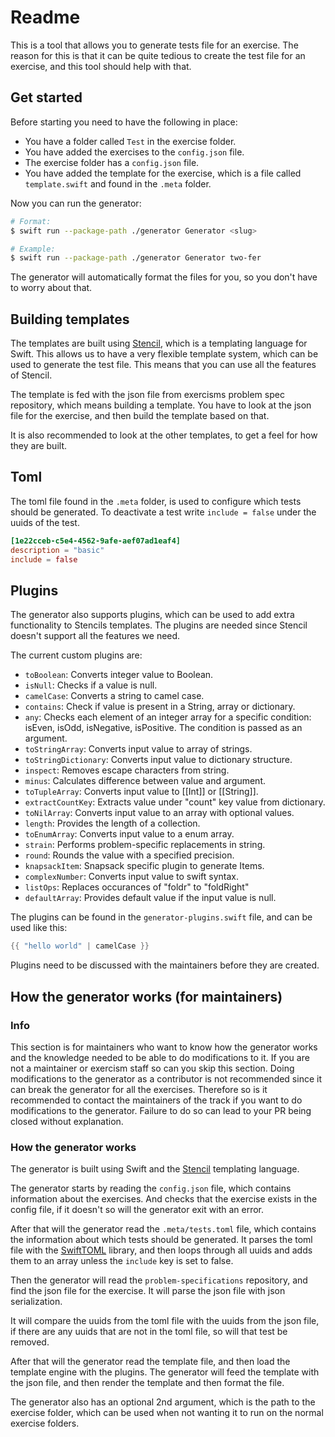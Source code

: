 # Readme

This is a tool that allows you to generate tests file for an exercise.
The reason for this is that it can be quite tedious to create the test file for an exercise, and this tool should help with that.

## Get started

Before starting you need to have the following in place:

- You have a folder called `Test` in the exercise folder.
- You have added the exercises to the `config.json` file.
- The exercise folder has a `config.json` file.
- You have added the template for the exercise, which is a file called `template.swift` and found in the `.meta` folder.

Now you can run the generator:

```bash
# Format:
$ swift run --package-path ./generator Generator <slug>

# Example:
$ swift run --package-path ./generator Generator two-fer
```

The generator will automatically format the files for you, so you don't have to worry about that.

## Building templates

The templates are built using [Stencil][stencil], which is a templating language for Swift.
This allows us to have a very flexible template system, which can be used to generate the test file.
This means that you can use all the features of Stencil.

The template is fed with the json file from exercisms problem spec repository, which means building a template.
You have to look at the json file for the exercise, and then build the template based on that.

It is also recommended to look at the other templates, to get a feel for how they are built.

## Toml

The toml file found in the `.meta` folder, is used to configure which tests should be generated.
To deactivate a test write `include = false` under the uuids of the test.

```toml
[1e22cceb-c5e4-4562-9afe-aef07ad1eaf4]
description = "basic"
include = false
```

## Plugins

The generator also supports plugins, which can be used to add extra functionality to Stencils templates.
The plugins are needed since Stencil doesn't support all the features we need.

The current custom plugins are:
- `toBoolean`: Converts integer value to Boolean.
- `isNull`: Checks if a value is null.
- `camelCase`: Converts a string to camel case.
- `contains`: Check if value is present in a String, array or dictionary.
- `any`: Checks each element of an integer array for a specific condition: isEven, isOdd, isNegative, isPositive. The condition is passed as an argument.
- `toStringArray`: Converts input value to array of strings.
- `toStringDictionary`: Converts input value to dictionary structure.
- `inspect`: Removes escape characters from string.
- `minus`: Calculates difference between value and argument.
- `toTupleArray`: Converts input value to [[Int]] or [[String]].
- `extractCountKey`: Extracts value under "count" key value from dictionary.
- `toNilArray`: Converts input value to an array with optional values.
- `length`: Provides the length of a collection.
- `toEnumArray`: Converts input value to a enum array.
- `strain`: Performs problem-specific replacements in string.
- `round`: Rounds the value with a specified precision.
- `knapsackItem`: Snapsack specific plugin to generate Items.
- `complexNumber`: Converts input value to swift syntax.
- `listOps`: Replaces occurances of "foldr" to "foldRight"
- `defaultArray`: Provides default value if the input value is null. 

The plugins can be found in the `generator-plugins.swift` file, and can be used like this:

```swift
{{ "hello world" | camelCase }}
```

Plugins need to be discussed with the maintainers before they are created.

## How the generator works (for maintainers)

### Info

This section is for maintainers who want to know how the generator works and the knowledge needed to be able to do modifications to it.
If you are not a maintainer or exercism staff so can you skip this section.
Doing modifications to the generator as a contributor is not recommended since it can break the generator for all the exercises.
Therefore so is it recommended to contact the maintainers of the track if you want to do modifications to the generator.
Failure to do so can lead to your PR being closed without explanation.

### How the generator works

The generator is built using Swift and the [Stencil][stencil] templating language.

The generator starts by reading the `config.json` file, which contains information about the exercises.
And checks that the exercise exists in the config file, if it doesn't so will the generator exit with an error.

After that will the generator read the `.meta/tests.toml` file, which contains the information about which tests should be generated.
It parses the toml file with the [SwiftTOML][toml] library, and then loops through all uuids and adds them to an array unless the `include` key is set to false.

Then the generator will read the `problem-specifications` repository, and find the json file for the exercise.
It will parse the json file with json serialization.

It will compare the uuids from the toml file with the uuids from the json file, if there are any uuids that are not in the toml file, so will that test be removed.

After that will the generator read the template file, and then load the template engine with the plugins.
The generator will feed the template with the json file, and then render the template and then format the file.

The generator also has an optional 2nd argument, which is the path to the exercise folder, which can be used when not wanting it to run on the normal exercise folders.

[stencil]: https://github.com/stencilproject/Stencil
[toml]: https://github.com/LebJe/TOMLKit
